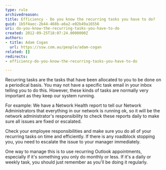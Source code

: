 ```yaml
---
type: rule
archivedreason: 
title: Efficiency - Do you know the recurring tasks you have to do?
guid: 1b5f4aec-2b44-468b-a6a2-e02b49a16556
uri: do-you-know-the-recurring-tasks-you-have-to-do
created: 2012-09-25T18:07:24.0000000Z
authors:
- title: Adam Cogan
  url: https://ssw.com.au/people/adam-cogan
related: []
redirects:
- efficiency-do-you-know-the-recurring-tasks-you-have-to-do

---
```


Recurring tasks are the tasks that have been allocated to you to be done on a periodical basis. You may not have a specific task email in your inbox telling you to do this. However, these kinds of tasks are normally very important as they keep our system running.

For example: We have a Network Health report to tell our Network Administrators that everything in our network is running ok, so it will be the network administrator's responsibility to check these reports daily to make sure all issues are fixed or escalated.

<!--endintro-->

Check your employee responsibilities and make sure you do all of your recurring tasks on time and efficiently.                      If there is any roadblock stopping you, you need to escalate the issue to your manager immediately.

One way to manage this is to use recurring Outlook appointments, especially if it's something you only do monthly or less. If it's a daily or weekly task, you should just remember as you'll be doing it regularly.
